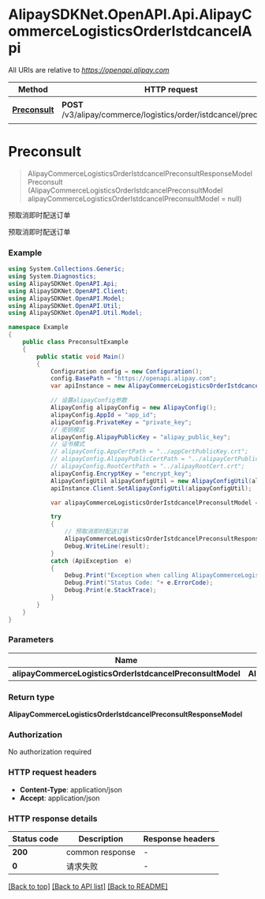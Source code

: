 # AlipaySDKNet.OpenAPI.Api.AlipayCommerceLogisticsOrderIstdcancelApi

All URIs are relative to *https://openapi.alipay.com*

Method | HTTP request | Description
------------- | ------------- | -------------
[**Preconsult**](AlipayCommerceLogisticsOrderIstdcancelApi.md#preconsult) | **POST** /v3/alipay/commerce/logistics/order/istdcancel/preconsult | 预取消即时配送订单


<a name="preconsult"></a>
# **Preconsult**
> AlipayCommerceLogisticsOrderIstdcancelPreconsultResponseModel Preconsult (AlipayCommerceLogisticsOrderIstdcancelPreconsultModel alipayCommerceLogisticsOrderIstdcancelPreconsultModel = null)

预取消即时配送订单

预取消即时配送订单

### Example
```csharp
using System.Collections.Generic;
using System.Diagnostics;
using AlipaySDKNet.OpenAPI.Api;
using AlipaySDKNet.OpenAPI.Client;
using AlipaySDKNet.OpenAPI.Model;
using AlipaySDKNet.OpenAPI.Util;
using AlipaySDKNet.OpenAPI.Util.Model;

namespace Example
{
    public class PreconsultExample
    {
        public static void Main()
        {
            Configuration config = new Configuration();
            config.BasePath = "https://openapi.alipay.com";
            var apiInstance = new AlipayCommerceLogisticsOrderIstdcancelApi(config);

            // 设置alipayConfig参数
            AlipayConfig alipayConfig = new AlipayConfig();
            alipayConfig.AppId = "app_id";
            alipayConfig.PrivateKey = "private_key";
            // 密钥模式
            alipayConfig.AlipayPublicKey = "alipay_public_key";
            // 证书模式
            // alipayConfig.AppCertPath = "../appCertPublicKey.crt";
            // alipayConfig.AlipayPublicCertPath = "../alipayCertPublicKey_RSA2.crt";
            // alipayConfig.RootCertPath = "../alipayRootCert.crt";
            alipayConfig.EncryptKey = "encrypt_key";
            AlipayConfigUtil alipayConfigUtil = new AlipayConfigUtil(alipayConfig);
            apiInstance.Client.SetAlipayConfigUtil(alipayConfigUtil);

            var alipayCommerceLogisticsOrderIstdcancelPreconsultModel = new AlipayCommerceLogisticsOrderIstdcancelPreconsultModel(); // AlipayCommerceLogisticsOrderIstdcancelPreconsultModel |  (optional) 

            try
            {
                // 预取消即时配送订单
                AlipayCommerceLogisticsOrderIstdcancelPreconsultResponseModel result = apiInstance.Preconsult(alipayCommerceLogisticsOrderIstdcancelPreconsultModel);
                Debug.WriteLine(result);
            }
            catch (ApiException  e)
            {
                Debug.Print("Exception when calling AlipayCommerceLogisticsOrderIstdcancelApi.Preconsult: " + e.Message );
                Debug.Print("Status Code: "+ e.ErrorCode);
                Debug.Print(e.StackTrace);
            }
        }
    }
}
```

### Parameters

Name | Type | Description  | Notes
------------- | ------------- | ------------- | -------------
 **alipayCommerceLogisticsOrderIstdcancelPreconsultModel** | **AlipayCommerceLogisticsOrderIstdcancelPreconsultModel**|  | [optional] 

### Return type

**AlipayCommerceLogisticsOrderIstdcancelPreconsultResponseModel**

### Authorization

No authorization required

### HTTP request headers

 - **Content-Type**: application/json
 - **Accept**: application/json


### HTTP response details
| Status code | Description | Response headers |
|-------------|-------------|------------------|
| **200** | common response |  -  |
| **0** | 请求失败 |  -  |

[[Back to top]](#) [[Back to API list]](../README.md#documentation-for-api-endpoints) [[Back to README]](../README.md)

